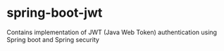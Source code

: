 # spring-boot-jwt

Contains implementation of JWT (Java Web Token) authentication using Spring boot and Spring security 
